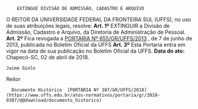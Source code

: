        EXTINGUE DIVISÃO DE ADMISSÃO, CADASTRO E ARQUIVO  

 O REITOR DA UNIVERSIDADE FEDERAL DA FRONTEIRA SUL (UFFS), no uso de suas atribuições legais, resolve:   **Art. 1º** EXTINGUIR a Divisão de Admissão, Cadastro e Arquivo, da Diretoria de Administração de Pessoal.   **Art. 2º** Fica revogada a [PORTARIA Nº 655/GR/UFFS/2013](https://www.uffs.edu.br/atos-normativos/portaria/gr/2013-0655)  , de 7 de junho de 2013, publicada no Boletim Oficial da UFFS   **Art. 3º** Esta Portaria entra em vigor na data de sua publicação no Boletim Oficial da UFFS.      **Data do ato:** Chapecó-SC, 02 de abril de 2018.   
 

    Jaime Giolo   
 Reitor 

      Documento Histórico  [PORTARIA Nº 307/GR/UFFS/2018](https://www.uffs.edu.br/atos-normativos/portaria/gr/2018-0307/@@download/documento_historico)     
      